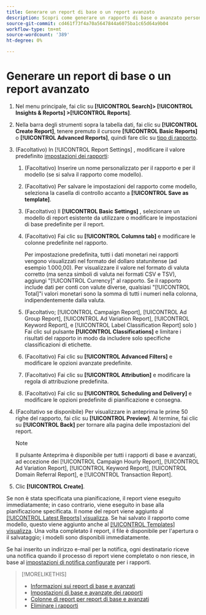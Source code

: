```yaml
---
title: Generare un report di base o un report avanzato
description: Scopri come generare un rapporto di base o avanzato personalizzato.
source-git-commit: cd461f73f4a70a5647844a6075ba1c65d64a9b04
workflow-type: tm+mt
source-wordcount: '389'
ht-degree: 0%

---
```


# Generare un report di base o un report avanzato

1. Nel menu principale, fai clic su **[!UICONTROL Search]> [!UICONTROL Insights & Reports] >[!UICONTROL Reports]**.

1. Nella barra degli strumenti sopra la tabella dati, fai clic su **[!UICONTROL Create Report]**, tenere premuto il cursore **[!UICONTROL Basic Reports]** o **[!UICONTROL Advanced Reports]**, quindi fare clic su [tipo di rapporto](/help/search-social-commerce/reports/management/basic-advanced/basic-advanced-report-about.md).

1. (Facoltativo) In [!UICONTROL Report Settings] , modificare il valore predefinito [impostazioni dei rapporti](basic-advanced-report-settings.md):

   1. (Facoltativo) Inserire un nome personalizzato per il rapporto e per il modello (se si salva il rapporto come modello).

   1. (Facoltativo) Per salvare le impostazioni del rapporto come modello, seleziona la casella di controllo accanto a **[!UICONTROL Save as template]**.

   1. (Facoltativo) Il **[!UICONTROL Basic Settings]** , selezionare un modello di report esistente da utilizzare o modificare le impostazioni di base predefinite per il report.

   1. (Facoltativo) Fai clic su **[!UICONTROL Columns tab]** e modificare le colonne predefinite nel rapporto.

      Per impostazione predefinita, tutti i dati monetari nei rapporti vengono visualizzati nel formato del dollaro statunitense (ad esempio 1.000,00). Per visualizzare il valore nel formato di valuta corretto (ma senza simboli di valuta nei formati CSV e TSV), aggiungi &quot;[!UICONTROL Currency]&quot; al rapporto. Se il rapporto include dati per conti con valute diverse, qualsiasi &quot;[!UICONTROL Total]&quot;i valori monetari sono la somma di tutti i numeri nella colonna, indipendentemente dalla valuta.

   1. (Facoltativo; [!UICONTROL Campaign Report], [!UICONTROL Ad Group Report], [!UICONTROL Ad Variation Report], [!UICONTROL Keyword Report], e [!UICONTROL Label Classification Report] solo ) Fai clic sul pulsante **[!UICONTROL Classifications]** e limitare i risultati del rapporto in modo da includere solo specifiche classificazioni di etichette.

   1. (Facoltativo) Fai clic su **[!UICONTROL Advanced Filters]** e modificare le opzioni avanzate predefinite.

   1. (Facoltativo) Fai clic su **[!UICONTROL Attribution]** e modificare la regola di attribuzione predefinita.

   1. (Facoltativo) Fai clic su **[!UICONTROL Scheduling and Delivery]** e modificare le opzioni predefinite di pianificazione e consegna.

1. (Facoltativo se disponibile) Per visualizzare in anteprima le prime 50 righe del rapporto, fai clic su **[!UICONTROL Preview]**. Al termine, fai clic su **[!UICONTROL Back]** per tornare alla pagina delle impostazioni del report.

   >[!NOTE]
   >
   >Il pulsante Anteprima è disponibile per tutti i rapporti di base e avanzati, ad eccezione dei [!UICONTROL Campaign Hourly Report], [!UICONTROL Ad Variation Report], [!UICONTROL Keyword Report], [!UICONTROL Domain Referral Report], e [!UICONTROL Transaction Report].

1. Clic **[!UICONTROL Create]**.

Se non è stata specificata una pianificazione, il report viene eseguito immediatamente; in caso contrario, viene eseguito in base alla pianificazione specificata. Il nome del report viene aggiunto al [[!UICONTROL Latest Reports] visualizza](/help/search-social-commerce/reports/report-about.md). Se hai salvato il rapporto come modello, questo viene aggiunto anche al [[!UICONTROL Templates] visualizza](/help/search-social-commerce/reports/report-about.md). Una volta completato il report, il file è disponibile per l&#39;apertura o il salvataggio; i modelli sono disponibili immediatamente.

Se hai inserito un indirizzo e-mail per la notifica, ogni destinatario riceve una notifica quando il processo di report viene completato o non riesce, in base al [impostazioni di notifica configurate](/help/search-social-commerce/notifications/notification-edit.md) per i rapporti.

>[!MORELIKETHIS]
>
>* [Informazioni sui report di base e avanzati](/help/search-social-commerce/reports/management/basic-advanced/basic-advanced-report-about.md)
>* [Impostazioni di base e avanzate dei rapporti](/help/search-social-commerce/reports/management/basic-advanced/basic-advanced-report-settings.md)
>* [Colonne di report per report di base e avanzati](/help/search-social-commerce/reports/management/basic-advanced/basic-advanced-report-columns.md)
>* [Eliminare i rapporti](/help/search-social-commerce/reports/management/report-delete.md)

